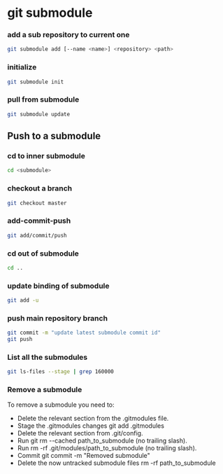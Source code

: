 # git submodule

### add a sub repository to current one

```bash
git submodule add [--name <name>] <repository> <path>
```

### initialize

```bash
git submodule init
```

### pull from submodule

```bash
git submodule update
```

## Push to a submodule

### cd to inner submodule

```bash
cd <submodule>
```

### checkout a branch

```bash
git checkout master
```

### add-commit-push

```bash
git add/commit/push
```

### cd out of submodule

```bash
cd ..
```

### update binding of submodule

```bash
git add -u
```

### push main repository branch

```bash
git commit -m "update latest submodule commit id"
git push
```

### List all the submodules

```bash
git ls-files --stage | grep 160000
```

### Remove a submodule

To remove a submodule you need to:

- Delete the relevant section from the .gitmodules file.
- Stage the .gitmodules changes git add .gitmodules
- Delete the relevant section from .git/config.
- Run git rm --cached path_to_submodule (no trailing slash).
- Run rm -rf .git/modules/path_to_submodule (no trailing slash).
- Commit git commit -m "Removed submodule"
- Delete the now untracked submodule files rm -rf path_to_submodule

